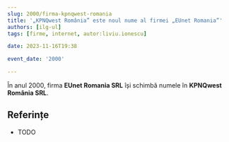```yaml
---
slug: 2000/firma-kpnqwest-romania
title: '„KPNQwest România” este noul nume al firmei „EUnet Romania”'
authors: [ilg-ul]
tags: [firme, internet, autor:liviu.ionescu]

date: 2023-11-16T19:38

event_date: '2000'

---
```


În anul 2000, firma **EUnet Romania SRL** își schimbă numele în
**KPNQwest România SRL**.

<!-- truncate -->

## Referințe

- TODO
